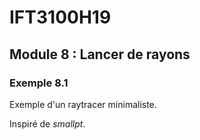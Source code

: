 # IFT3100H19

## Module 8 : Lancer de rayons

### Exemple 8.1

Exemple d'un raytracer minimaliste.

Inspiré de *smallpt*.

